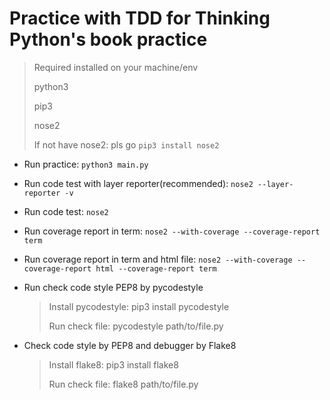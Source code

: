 # Practice with TDD for **Thinking Python's book practice**

> Required installed on your machine/env
>
> python3
>
> pip3
>
> nose2
>
> If not have nose2: pls go `pip3 install nose2`

* Run practice: `python3 main.py`

* Run code test with layer reporter(recommended): `nose2 --layer-reporter -v`

* Run code test: `nose2`

* Run coverage report in term: `nose2 --with-coverage --coverage-report term`

* Run coverage report in term and html file: `nose2 --with-coverage --coverage-report html --coverage-report term`


* Run check code style PEP8 by pycodestyle
   > Install pycodestyle: pip3 install pycodestyle
   >
   > Run check file: pycodestyle path/to/file.py

* Check code style by PEP8 and debugger by Flake8
   > Install flake8: pip3 install flake8
   >
   > Run check file: flake8 path/to/file.py
